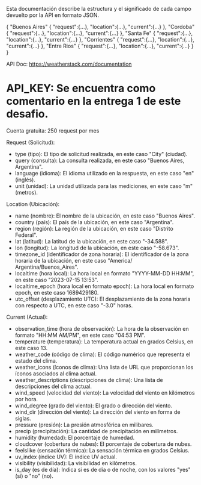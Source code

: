 Esta documentación describe la estructura y el significado de cada campo devuelto por la API en formato JSON. 

{
     "Buenos Aires" {
          "request":{...},
          "location":{...},
          "current":{...}
     },
     "Cordoba" {
          "request":{...},
          "location":{...},
          "current":{...}
     },
     "Santa Fe" {
          "request":{...},
          "location":{...},
          "current":{...}
     },
     "Corrientes" {
          "request":{...},
          "location":{...},
          "current":{...}
     },
     "Entre Rios" {
          "request":{...},
          "location":{...},
          "current":{...}
     }
}

API Doc: https://weatherstack.com/documentation

# API_KEY: Se encuentra como comentario en la entrega 1 de este desafio.

Cuenta gratuita: 250 request por mes

Request (Solicitud):

- type (tipo): El tipo de solicitud realizada, en este caso "City" (ciudad).
- query (consulta): La consulta realizada, en este caso "Buenos Aires, Argentina".
- language (idioma): El idioma utilizado en la respuesta, en este caso "en" (inglés).
- unit (unidad): La unidad utilizada para las mediciones, en este caso "m" (metros).

Location (Ubicación):

- name (nombre): El nombre de la ubicación, en este caso "Buenos Aires".
- country (país): El país de la ubicación, en este caso "Argentina".
- region (región): La región de la ubicación, en este caso "Distrito Federal".
- lat (latitud): La latitud de la ubicación, en este caso "-34.588".
- lon (longitud): La longitud de la ubicación, en este caso "-58.673".
- timezone_id (identificador de zona horaria): El identificador de la zona horaria de la ubicación, en este caso "America/      Argentina/Buenos_Aires".
- localtime (hora local): La hora local en formato "YYYY-MM-DD HH:MM", en este caso "2023-07-15 13:53".
- localtime_epoch (hora local en formato epoch): La hora local en formato epoch, en este caso 1689429180.
- utc_offset (desplazamiento UTC): El desplazamiento de la zona horaria con respecto a UTC, en este caso "-3.0" horas.

Current (Actual):

- observation_time (hora de observación): La hora de la observación en formato "HH:MM AM/PM", en este caso "04:53 PM".
- temperature (temperatura): La temperatura actual en grados Celsius, en este caso 13.
- weather_code (código de clima): El código numérico que representa el estado del clima.
- weather_icons (íconos de clima): Una lista de URL que proporcionan los íconos asociados al clima actual.
- weather_descriptions (descripciones de clima): Una lista de descripciones del clima actual.
- wind_speed (velocidad del viento): La velocidad del viento en kilómetros por hora.
- wind_degree (grado del viento): El grado o dirección del viento.
- wind_dir (dirección del viento): La dirección del viento en forma de siglas.
- pressure (presión): La presión atmosférica en milibares.
- precip (precipitación): La cantidad de precipitación en milímetros.
- humidity (humedad): El porcentaje de humedad.
- cloudcover (cobertura de nubes): El porcentaje de cobertura de nubes.
- feelslike (sensación térmica): La sensación térmica en grados Celsius.
- uv_index (índice UV): El índice UV actual.
- visibility (visibilidad): La visibilidad en kilómetros.
- is_day (es de día): Indica si es de día o de noche, con los valores "yes" (sí) o "no" (no).